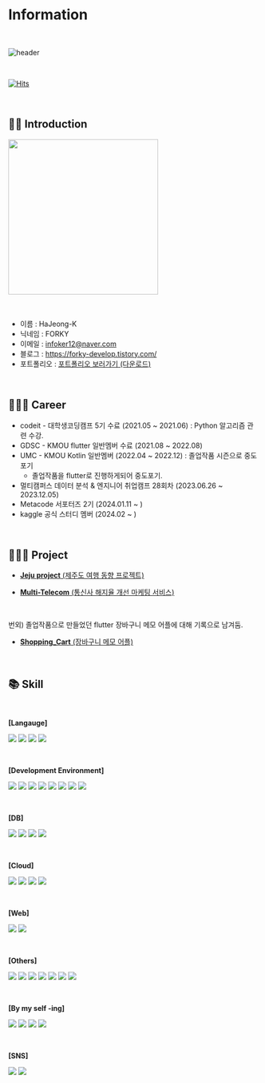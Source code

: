 # Information
<br>

![header](https://capsule-render.vercel.app/api?type=waving&height=280&color=gradient&text=Hello,%20HaJeong-K&descAlign=71&descAlignY=60&fontAlignY=43&reversal=true&animation=twinkling&descSize=7)

<br>

[![Hits](https://hits.seeyoufarm.com/api/count/incr/badge.svg?url=https%3A%2F%2Fgithub.com%2FHaJeong-K&count_bg=%23FD5CBC&title_bg=%235CC9F9&icon=&icon_color=%23E7E7E7&title=hits&edge_flat=false)](https://hits.seeyoufarm.com)

<br>

## 👋🏻 Introduction
<img src="https://github.com/HaJeong-K/multi_cam_total/assets/91309266/bc122e91-b7da-452a-b7fa-bf249497d743.png" width="300" height="310"/>

<br>
<br>
<br>

- 이름 : HaJeong-K 
- 닉네임 : FORKY
- 이메일 : infoker12@naver.com
- 블로그 : https://forky-develop.tistory.com/
- 포트폴리오 : [포트폴리오 보러가기 (다운로드)](https://github.com/HaJeong-K/HaJeong-K/files/14546969/default.pdf)

<br>

## 👩🏻‍💼 Career
- codeit - 대학생코딩캠프 5기 수료 (2021.05 ~ 2021.06) : Python 알고리즘 관련 수강.
- GDSC - KMOU flutter 일반멤버 수료 (2021.08 ~ 2022.08)
- UMC - KMOU Kotlin 일반멤버 (2022.04 ~ 2022.12) : 졸업작품 시즌으로 중도포기
  + 졸업작품을 flutter로 진행하게되어 중도포기.
- 멀티캠퍼스 데이터 분석 & 엔지니어 취업캠프 28회차 (2023.06.26 ~ 2023.12.05)
- Metacode 서포터즈 2기 (2024.01.11 ~ )
- kaggle 공식 스터디 멤버 (2024.02 ~ )

<br>

## 👩🏻‍💻 Project

- [**Jeju project** (제주도 여행 동향 프로젝트)](https://github.com/HaJeong-K/Jeju_project)

- [**Multi-Telecom** (통신사 해지율 개선 마케팅 서비스)](https://github.com/HaJeong-K/Multi-Telecom/tree/main)
<br>


번외) 졸업작품으로 만들었던 flutter 장바구니 메모 어플에 대해 기록으로 남겨둠.

- [**Shopping_Cart** (장바구니 메모 어플)](https://github.com/HaJeong-K/Shopping_Cart/tree/main)

<br>

## 📚 Skill
<br>

**[Langauge]**

<img src="https://img.shields.io/badge/python-3776AB?style=flat&logo=Python&logoColor=white"/> <img src="https://img.shields.io/badge/flutter-FFCA28?style=flat&logo=flutter&logoColor=white"/> <img src="https://img.shields.io/badge/android-3DDC84?style=flat&logo=Android&logoColor=white"/> <img src="https://img.shields.io/badge/C++-00599C?style=flat-square&logo=cplusplus&logoColor=white"/>

<br>

**[Development Environment]**

<img src="https://img.shields.io/badge/linux-FCC624?style=flat&logo=Linux&logoColor=white"/> <img src="https://img.shields.io/badge/ubuntu-E954208?style=flat&logo=ubuntu&logoColor=white"/> <img src="https://img.shields.io/badge/visualstudio-5C2D91?style=flat&logo=visualstudio&logoColor=white"/> <img src="https://img.shields.io/badge/visualstudiocode-007ACC?style=flat&logo=visualstudiocode&logoColor=white"/> <img src="https://img.shields.io/badge/jupyter-F37626?style=flat&logo=jupyter&logoColor=white"/> <img src="https://img.shields.io/badge/anaconda-44A833?style=flat&logo=Anaconda&logoColor=white"/> <img src="https://img.shields.io/badge/androidstudio-3DDC84?style=flat&logo=AndroidStudio&logoColor=white"/> <img src="https://img.shields.io/badge/googlecolab-F9AB00?style=flat&logo=googlecolab&logoColor=white"/>

<br>

**[DB]**

<img src="https://img.shields.io/badge/mysql-B41717?style=flat&logo=MySQL&logoColor=white"/> <img src="https://img.shields.io/badge/sqlite-003B57?style=flat&logo=sqlite&logoColor=white"/> <img src="https://img.shields.io/badge/postgresql-B41717?style=flat&logo=PostgreSQL&logoColor=white"/> <img src="https://img.shields.io/badge/firebase-FFCA28?style=flat&logo=firebase&logoColor=white"/>

<br>

**[Cloud]**

<img src="https://img.shields.io/badge/googlecloud-4285F4?style=flat&logo=googlecloud&logoColor=white"/> <img src="https://img.shields.io/badge/googleanalytics-E37400?style=flat&logo=googleanalytics&logoColor=white"/> <img src="https://img.shields.io/badge/looker-4285F4?style=flat&logo=looker&logoColor=white"/> <img src="https://img.shields.io/badge/amazonaws-232F3E?style=flat&logo=amazonAWS&logoColor=white"/>

<br>

**[Web]**

<img src="https://img.shields.io/badge/django-092E20?style=flat&logo=Django&logoColor=white"/> <img src="https://img.shields.io/badge/streamlit-FF4B4B?style=flat&logo=streamlit&logoColor=white"/>

<br>

**[Others]**

<img src="https://img.shields.io/badge/git-F05032?style=flat&logo=Git&logoColor=white"/> <img src="https://img.shields.io/badge/markdown-000000?style=flat&logo=markdown&logoColor=white"/> <img src="https://img.shields.io/badge/jinja-B41717?style=flat&logo=jinja&logoColor=white"/> <img src="https://img.shields.io/badge/pandas-150458?style=flat&logo=pandas&logoColor=white"/> <img src="https://img.shields.io/badge/scikitlearn-F7931E?style=flat&logo=scikitlearn&logoColor=white"/> <img src="https://img.shields.io/badge/selenium-43B02A?style=flat&logo=selenium&logoColor=white"/> <img src="https://img.shields.io/badge/tensorflow-FF6F00?style=flat&logo=tensorflow&logoColor=white"/> 

<br>

**[By my self -ing]**

<img src="https://img.shields.io/badge/javascript-F7DF1E?style=flat&logo=JavaScript&logoColor=white"/> <img src="https://img.shields.io/badge/kaggle-20BEFF?style=flat&logo=kaggle&logoColor=white"/> <img src="https://img.shields.io/badge/html5-E34F26?style=flat&logo=html5&logoColor=white"/> <img src="https://img.shields.io/badge/css3-1572B6?style=flat&logo=css3&logoColor=white"/>

<br>

**[SNS]**

[<img src="https://img.shields.io/badge/Github-181717?style=flat&logo=Github&logoColor=white"/>](https://github.com/HaJeong-K) [<img src="https://img.shields.io/badge/tistory-000000?style=flat&logo=tistory&logoColor=white"/>](https://forky-develop.tistory.com/)
